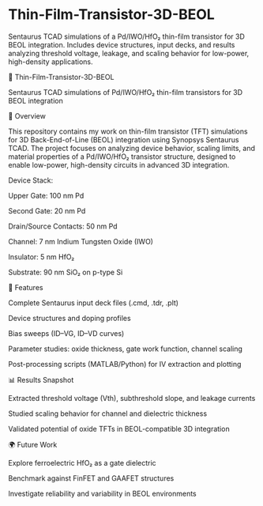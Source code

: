 # Thin-Film-Transistor-3D-BEOL
Sentaurus TCAD simulations of a Pd/IWO/HfO₂ thin-film transistor for 3D BEOL integration. Includes device structures, input decks, and results analyzing threshold voltage, leakage, and scaling behavior for low-power, high-density applications.

🧪 Thin-Film-Transistor-3D-BEOL

Sentaurus TCAD simulations of Pd/IWO/HfO₂ thin-film transistors for 3D BEOL integration

📖 Overview

This repository contains my work on thin-film transistor (TFT) simulations for 3D Back-End-of-Line (BEOL) integration using Synopsys Sentaurus TCAD. The project focuses on analyzing device behavior, scaling limits, and material properties of a Pd/IWO/HfO₂ transistor structure, designed to enable low-power, high-density circuits in advanced 3D integration.

Device Stack:

Upper Gate: 100 nm Pd

Second Gate: 20 nm Pd

Drain/Source Contacts: 50 nm Pd

Channel: 7 nm Indium Tungsten Oxide (IWO)

Insulator: 5 nm HfO₂

Substrate: 90 nm SiO₂ on p-type Si

🚀 Features

Complete Sentaurus input deck files (.cmd, .tdr, .plt)

Device structures and doping profiles

Bias sweeps (ID–VG, ID–VD curves)

Parameter studies: oxide thickness, gate work function, channel scaling

Post-processing scripts (MATLAB/Python) for IV extraction and plotting

📊 Results Snapshot

Extracted threshold voltage (Vth), subthreshold slope, and leakage currents

Studied scaling behavior for channel and dielectric thickness

Validated potential of oxide TFTs in BEOL-compatible 3D integration

🌍 Future Work

Explore ferroelectric HfO₂ as a gate dielectric

Benchmark against FinFET and GAAFET structures

Investigate reliability and variability in BEOL environments
